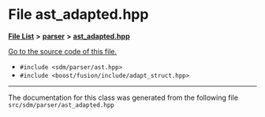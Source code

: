 
# File ast\_adapted.hpp

<link rel="stylesheet" href="https://cdnjs.cloudflare.com/ajax/libs/KaTeX/0.5.1/katex.min.css">
<link rel="stylesheet" href="https://cdn.jsdelivr.net/github-markdown-css/2.2.1/github-markdown.css"/>



[**File List**](files.md) **>** [**parser**](dir_6daa6254ddefc40233dd42d3ed88a5a9.md) **>** [**ast\_adapted.hpp**](ast__adapted_8hpp.md)

[Go to the source code of this file.](ast__adapted_8hpp_source.md)



* `#include <sdm/parser/ast.hpp>`
* `#include <boost/fusion/include/adapt_struct.hpp>`
























------------------------------
The documentation for this class was generated from the following file `src/sdm/parser/ast_adapted.hpp`